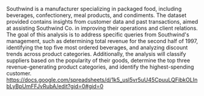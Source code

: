 Southwind is a manufacturer specializing in packaged food, including beverages, confectionery, meal products, and condiments. The dataset provided contains insights from customer data and past transactions, aimed at assisting Southwind Co. in improving their operations and client relations. The goal of this analysis is to address specific queries from Southwind's management, such as determining total revenue for the second half of 1997, identifying the top five most ordered beverages, and analyzing discount trends across product categories. Additionally, the analysis will classify suppliers based on the popularity of their goods, determine the top three revenue-generating product categories, and identify the highest-spending customer.
https://docs.google.com/spreadsheets/d/1k5_usl5vr5uU45CpuuLQFibkOLInbLyBpUmFFJvRubA/edit?gid=0#gid=0
